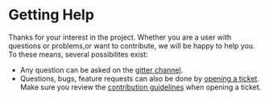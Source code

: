 # Getting Help

Thanks for your interest in the project. Whether you are a user with questions or problems,or want to contribute, we will be happy to help you. To these means, several possibilites exist:

 - Any question can be asked on the [gitter channel][gitter].
 - Questions, bugs, feature requests can also be done by [opening a ticket][open-issue].
   Make sure you review the [contribution guidelines][contribution] when opening a ticket.

[gitter]: https://gitter.im/fs2-data/general
[open-issue]: https://github.com/satabin/fs2-data/issues/new/choose
[contribution]: ./CONTRIBUTING.md
